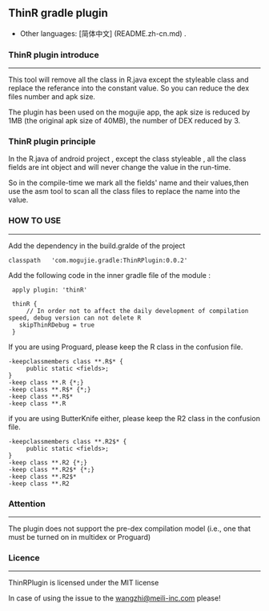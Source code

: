 ## ThinR gradle plugin
* Other languages: [简体中文] (README.zh-cn.md) .



### ThinR plugin introduce
***


This tool will remove all the class in R.java except the styleable class and replace the referance into the constant value. So you can reduce the dex files number and apk size.

The plugin has been used on the mogujie app, the apk size is reduced by 1MB (the original apk size of 40MB), the number of DEX reduced by 3.

### ThinR plugin principle


In the R.java of android project , except the class styleable , all the class fields are int object and will never change the value in the run-time.

So in the compile-time we mark all the fields' name and their values,then use the asm tool to scan all the class files to replace the name into the value.


### HOW TO USE
***
Add the dependency in the build.gralde of the project

 	classpath   'com.mogujie.gradle:ThinRPlugin:0.0.2'
 
Add the following code in the inner gradle file of the module :

	 apply plugin: 'thinR'
	 
	 thinR {
	     // In order not to affect the daily development of compilation speed, debug version can not delete R
	   skipThinRDebug = true
	 }

If you are using Proguard, please keep the R class in the confusion file.

	
	-keepclassmembers class **.R$* {
		 public static <fields>;
	}
	-keep class **.R {*;}
	-keep class **.R$* {*;}
	-keep class **.R$*
	-keep class **.R
	
if you are using ButterKnife either, please keep the R2 class in the confusion file.


    -keepclassmembers class **.R2$* {
		 public static <fields>;
	}
    -keep class **.R2 {*;}
    -keep class **.R2$* {*;}
    -keep class **.R2$*
    -keep class **.R2
	


### Attention
***
The plugin does not support the pre-dex compilation model (i.e., one that must be turned on in multidex or Proguard)
	    
### Licence
***
ThinRPlugin is licensed under the MIT license




In case of using the issue to the wangzhi@meili-inc.com please!

